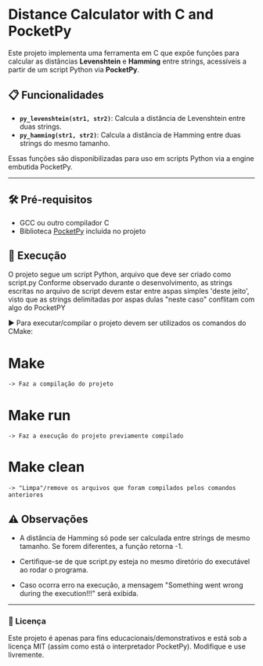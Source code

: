 # Distance Calculator with C and PocketPy

Este projeto implementa uma ferramenta em C que expõe funções para calcular as distâncias **Levenshtein** e **Hamming** entre strings, acessíveis a partir de um script Python via **PocketPy**.

## 📋 Funcionalidades

- **`py_levenshtein(str1, str2)`**: Calcula a distância de Levenshtein entre duas strings.
- **`py_hamming(str1, str2)`**: Calcula a distância de Hamming entre duas strings do mesmo tamanho.

Essas funções são disponibilizadas para uso em scripts Python via a engine embutida PocketPy.

---

## 🛠️ Pré-requisitos

- GCC ou outro compilador C
- Biblioteca [PocketPy](https://github.com/blueloveTH/pocketpy) incluída no projeto

## 📜 Execução 

O projeto segue um script Python, arquivo que deve ser criado como script.py
Conforme observado durante o desenvolvimento, as strings escritas no arquivo de script devem estar entre aspas simples 'deste jeito', visto que as strings delimitadas por aspas dulas "neste caso" conflitam com algo do PocketPY

▶️ Para executar/compilar o projeto devem ser utilizados os comandos do CMake:

# Make
    -> Faz a compilação do projeto

# Make run
    -> Faz a execução do projeto previamente compilado

# Make clean
    -> "Limpa"/remove os arquivos que foram compilados pelos comandos anteriores


## ⚠️ Observações

  - A distância de Hamming só pode ser calculada entre strings de mesmo tamanho. Se forem diferentes, a função retorna -1.

  - Certifique-se de que script.py esteja no mesmo diretório do executável ao rodar o programa.

  - Caso ocorra erro na execução, a mensagem "Something went wrong during the execution!!!" será exibida.

---

### 📄 Licença
Este projeto é apenas para fins educacionais/demonstrativos e está sob a licença MIT (assim como está o interpretador PocketPy). Modifique e use livremente.
